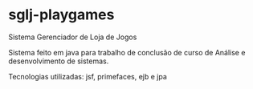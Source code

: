 # sglj-playgames

Sistema Gerenciador de Loja de Jogos

Sistema feito em java para trabalho de conclusão de curso de Análise e desenvolvimento de sistemas.

Tecnologias utilizadas: 
jsf, primefaces, ejb e jpa

